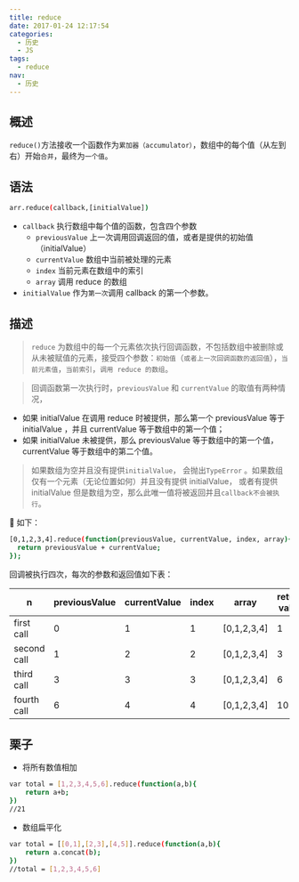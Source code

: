 ```yaml
---
title: reduce
date: 2017-01-24 12:17:54
categories:
  - 历史
  - JS
tags:
  - reduce
nav:
  - 历史
---
```


## 概述

`reduce()`方法接收一个函数作为`累加器（accumulator）`，数组中的每个值（从左到右）开始`合并`，最终为`一个值`。

## 语法

```bash
arr.reduce(callback,[initialValue])
```

- `callback`
  执行数组中每个值的函数，包含四个参数
  - `previousValue`
    上一次调用回调返回的值，或者是提供的初始值（initialValue）
  - `currentValue`
    数组中当前被处理的元素
  - `index`
    当前元素在数组中的索引
  - `array`
    调用 reduce 的数组
- `initialValue`
  作为`第一次`调用 callback 的第一个参数。

## 描述

> `reduce` 为数组中的每一个元素依次执行回调函数，不包括数组中被删除或从未被赋值的元素，接受四个参数：`初始值`（`或者上一次回调函数的返回值`），`当前元素值`，`当前索引`，`调用 reduce 的数组`。

> 回调函数第一次执行时，`previousValue` 和 `currentValue` 的取值有两种情况，

- 如果 initialValue 在调用 reduce 时被提供，那么第一个 previousValue 等于 initialValue ，并且 currentValue 等于数组中的第一个值；
- 如果 initialValue 未被提供，那么 previousValue 等于数组中的第一个值，currentValue 等于数组中的第二个值。

> 如果数组为空并且没有提供`initialValue`， 会抛出`TypeError` 。如果数组仅有一个元素（无论位置如何）并且没有提供 initialValue， 或者有提供 initialValue 但是数组为空，那么此唯一值将被返回并且`callback不会被执行`。

🌰 如下：

```bash
[0,1,2,3,4].reduce(function(previousValue, currentValue, index, array){
  return previousValue + currentValue;
});
```

回调被执行四次，每次的参数和返回值如下表：

| n           | previousValue | currentValue | index | array       | return value |
| ----------- | ------------- | ------------ | ----- | ----------- | ------------ |
| first call  | 0             | 1            | 1     | [0,1,2,3,4] | 1            |
| second call | 1             | 2            | 2     | [0,1,2,3,4] | 3            |
| third call  | 3             | 3            | 3     | [0,1,2,3,4] | 6            |
| fourth call | 6             | 4            | 4     | [0,1,2,3,4] | 10           |

## 栗子

- 将所有数值相加

```bash
var total = [1,2,3,4,5,6].reduce(function(a,b){
    return a+b;
})
//21
```

- 数组扁平化

```bash
var total = [[0,1],[2,3],[4,5]].reduce(function(a,b){
    return a.concat(b);
})
//total = [1,2,3,4,5,6]
```

